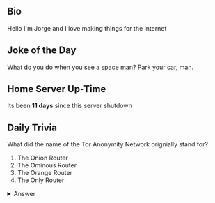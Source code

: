 ## Bio

Hello I'm Jorge and I love making things for the internet

## Joke of the Day

What do you do when you see a space man?
Park your car, man.

## Home Server Up-Time

Its been **11 days** since this server shutdown


## Daily Trivia

What did the name of the Tor Anonymity Network orignially stand for?
 1. The Onion Router
 2. The Ominous Router
 3. The Orange Router
 4. The Only Router

<details>
  <summary>Answer</summary>
  The Onion Router
</details>

